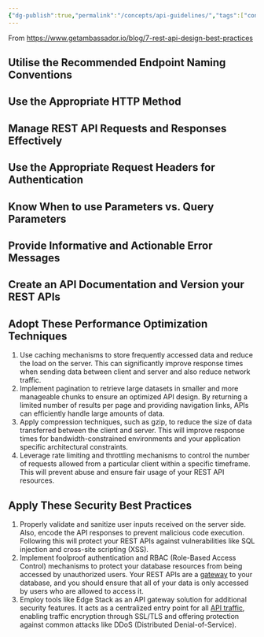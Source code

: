 ```yaml
---
{"dg-publish":true,"permalink":"/concepts/api-guidelines/","tags":["concept/SRE/cloud"]}
---
```




From https://www.getambassador.io/blog/7-rest-api-design-best-practices
## Utilise the Recommended Endpoint Naming Conventions
## Use the Appropriate HTTP Method
## Manage REST API Requests and Responses Effectively
## Use the Appropriate Request Headers for Authentication
## Know When to use Parameters vs. Query Parameters
## Provide Informative and Actionable Error Messages
## Create an API Documentation and Version your REST APIs
## Adopt These Performance Optimization Techniques
1. Use caching mechanisms to store frequently accessed data and reduce the load on the server. This can significantly improve response times when sending data between client and server and also reduce network traffic.
2. Implement pagination to retrieve large datasets in smaller and more manageable chunks to ensure an optimized API design. By returning a limited number of results per page and providing navigation links, APIs can efficiently handle large amounts of data.
3. Apply compression techniques, such as gzip, to reduce the size of data transferred between the client and server. This will improve response times for bandwidth-constrained environments and your application specific architectural constraints.
4. Leverage rate limiting and throttling mechanisms to control the number of requests allowed from a particular client within a specific timeframe. This will prevent abuse and ensure fair usage of your REST API resources.
## Apply These Security Best Practices
1. Properly validate and sanitize user inputs received on the server side. Also, encode the API responses to prevent malicious code execution. Following this will protect your REST APIs against vulnerabilities like SQL injection and cross-site scripting (XSS).
2. Implement foolproof authentication and RBAC (Role-Based Access Control) mechanisms to protect your database resources from being accessed by unauthorized users. Your REST APIs are a [gateway](https://www.getambassador.io/docs/edge-stack/latest/topics/using/gateway-api/) to your database, and you should ensure that all of your data is only accessed by users who are allowed to access it.
3. Employ tools like Edge Stack as an API gateway solution for additional security features. It acts as a centralized entry point for all [API traffic](https://www.getambassador.io/products/edge-stack/api-gateway/traffic-management), enabling traffic encryption through SSL/TLS and offering protection against common attacks like DDoS (Distributed Denial-of-Service).